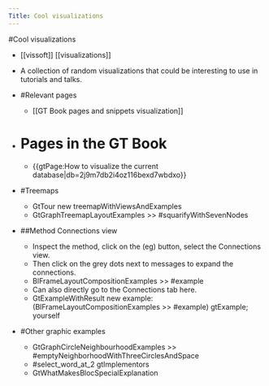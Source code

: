 ---Title: Cool visualizations---#Cool visualizations- [[vissoft]] [[visualizations]]- A collection of random visualizations that could be interesting to use in tutorials and talks.- #Relevant pages    - [[GT Book pages and snippets visualization]]- # Pages in the GT Book    - {{gtPage:How to visualize the current database|db=2j9m7db2i4oz116bexd7wbdxo}}- #Treemaps    - GtTour new treemapWithViewsAndExamples    - GtGraphTreemapLayoutExamples >> #squarifyWithSevenNodes- ##Method Connections view    - Inspect the method, click on the (eg) button, select the Connections view.    - Then click on the grey dots next to messages to expand the connections.    - BlFrameLayoutCompositionExamples >> #example    - Can also directly go to the Connections tab here.    - GtExampleWithResult new
	example: (BlFrameLayoutCompositionExamples >> #example) gtExample;
	yourself- #Other graphic examples    - GtGraphCircleNeighbourhoodExamples >> #emptyNeighborhoodWithThreeCirclesAndSpace    - #select_word_at_2 gtImplementors    - GtWhatMakesBlocSpecialExplanation
